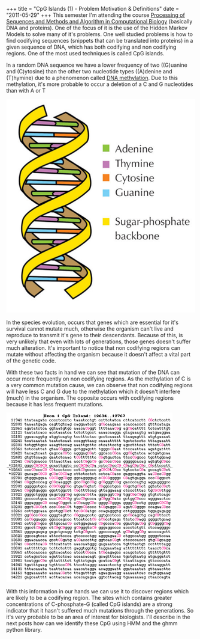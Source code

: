 +++
title = "CpG Islands (1) - Problem Motivation & Definitions"
date = "2011-05-29"
+++
This semester I'm attending the course
[Processing of Sequences and Methods and Algorithm in Computational Biology](http://www.cin.ufpe.br/%7Eigcf/wiki/pmwiki.php?n=Disciplinas.ProcessamentoDeCadeias2011)
(basically DNA and proteins). One of the focus of it is the use of the
Hidden Markov Models to solve many of it's problems. One well studied
problems is how to find codifying sequences (snippets that can be
translated into proteins) in a given sequence of DNA, which has both
codifying and non codifying regions. One of the most used techniques is
called CpG islands.

In a random DNA sequence we have a lower frequency of two ((G)uanine and
(C)ytosine) than the other two nucleotide types ((A)denine and
(T)hymine) due to a phenomenon called
[DNA methylation](https://secure.wikimedia.org/wikipedia/en/wiki/Dna_methylation).
Due to this methylation, it's more probable to occur a deletion of a C
and G nucleotides than with A or T

![DNA double helix structure](/img/dna_model.jpg)

In the species evolution, occurs that genes which are essential for it's
survival cannot mutate much, otherwise the organism can't live and
reproduce to transmit it's gene to their descendants. Because of this,
is very unlikely that even with lots of generations, those genes doesn't
suffer much alteration. It's important to notice that non codifying
regions can mutate without affecting the organism because it doesn't
affect a vital part of the genetic code.

With these two facts in hand we can see that mutation of the DNA can
occur more frequently on non codifying regions. As the methylation of C
is a very common mutation cause, we can observe that non codifying
regions will have less C and G due to the methylation which it doesn't
interfere (much) in the organism. The opposite occurs with codifying
regions because it has less frequent mutations.

![CpG island around an important human DNA regulation site](/img/exon1_CpG.gif)

With this information in our hands we can use it to discover regions
which are likely to be a codifying region. The sites which contains
greater concentrations of C-phosphate-G (called CpG islands) are a
strong indicator that it hasn't suffered much mutations through the
generations. So it's very probable to be an area of interest for
biologists. I'll describe in the next posts how can we identify these
CpG using HMM and the ghmm python library.

